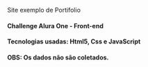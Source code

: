 <p>Site exemplo de Portifolio
<p>
<h4>Challenge Alura One - Front-end
<p>
<p>
<h4>Tecnologias usadas: Html5, Css e JavaScript
<p>
<h4>OBS: Os dados não são coletados.
